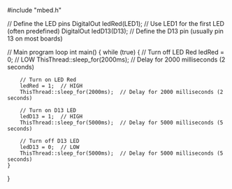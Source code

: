 #include "mbed.h"

// Define the LED pins
DigitalOut ledRed(LED1);   // Use LED1 for the first LED (often predefined)
DigitalOut ledD13(D13);    // Define the D13 pin (usually pin 13 on most boards)

// Main program loop
int main() {
    while (true) {
        // Turn off LED Red
        ledRed = 0;  // LOW
        ThisThread::sleep_for(2000ms);  // Delay for 2000 milliseconds (2 seconds)

        // Turn on LED Red
        ledRed = 1;  // HIGH
        ThisThread::sleep_for(2000ms);  // Delay for 2000 milliseconds (2 seconds)

        // Turn on D13 LED
        ledD13 = 1;  // HIGH
        ThisThread::sleep_for(5000ms);  // Delay for 5000 milliseconds (5 seconds)

        // Turn off D13 LED
        ledD13 = 0;  // LOW
        ThisThread::sleep_for(5000ms);  // Delay for 5000 milliseconds (5 seconds)
    }
}
